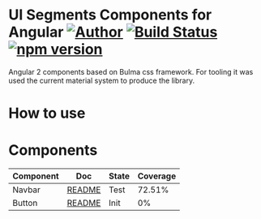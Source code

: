 # UI Segments Components for Angular [![Author](https://img.shields.io/badge/author-miguelramos-blue.svg)](https://twitter.com/miguelonspring) [![Build Status](https://travis-ci.org/miguelramos/ui-segments.svg?branch=master)](https://travis-ci.org/miguelramos/ui-segments) [![npm version](https://badge.fury.io/js/ui-segements.svg)](http://badge.fury.io/js/ui-segements)

Angular 2 components based on Bulma css framework. For tooling it was used the current material system to produce the library.

# How to use

# Components

| Component | Doc                                                    | State | Coverage |
|-----------|--------------------------------------------------------|-------|----------|
| Navbar    | [README](src/ui/nav/README.md)                         | Test  | 72.51%   |
| Button    | [README](src/ui/button/README.md)                      | Init  | 0%       |
